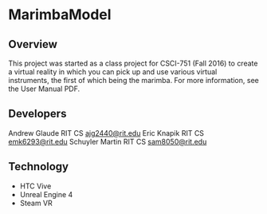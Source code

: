 # MarimbaModel
## Overview
This project was started as a class project for CSCI-751 (Fall 2016) to create
a virtual reality in which you can pick up and use various virtual instruments,
the first of which being the marimba. For more information, see the User Manual
PDF.

## Developers
Andrew Glaude       RIT CS      <ajg2440@rit.edu>
Eric Knapik         RIT CS      <emk6293@rit.edu>
Schuyler Martin     RIT CS      <sam8050@rit.edu>

## Technology
* HTC Vive
* Unreal Engine 4
* Steam VR

